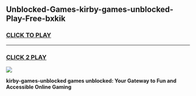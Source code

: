 
## Unblocked-Games-kirby-games-unblocked-Play-Free-bxkik
<h3>
<a href="https://premium76.site?title=kirby-games-unblocked&ref=10A">CLICK TO PLAY</a></h3>
<hr>

<h3>
<a href="https://premium76.site?title=kirby-games-unblocked&ref=10A">CLICK 2 PLAY</a>
  
</h3>

<a href="https://premium76.site?title=kirby-games-unblocked&ref=10A"><img src="https://clearcache.store/games.png"></a>


**kirby-games-unblocked games unblocked: Your Gateway to Fun and Accessible Online Gaming**
